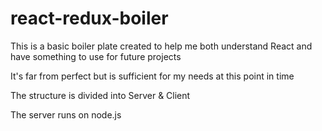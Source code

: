 # react-redux-boiler

This is a basic boiler plate created to help me both understand React
and have something to use for future projects

It's far from perfect but is sufficient for my needs at this point in time

The structure is divided into
Server & Client

The server runs on node.js
